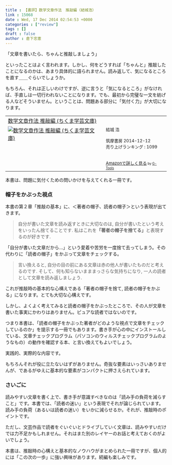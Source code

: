 ```yaml
---
title : 【書評】数学文章作法　推敲編（結城浩）
link : 15068
date : Wed, 17 Dec 2014 02:54:53 +0000
categories : ["review"]
tags : []
draft : false
author : 倉下忠憲
---
```


「文章を書いたら、ちゃんと推敲しましょう」

といったことはよく言われます。しかし、何をどうすれば「ちゃんと」推敲したことになるのかは、あまり具体的に語られません。読み返して、気になるところを直す＿＿ぐらいでしょうか。

もちろん、それは正しいわけですが、逆に言うと「気になるところ」がなければ、手直しは一切行われないことになります。でも、最初から完璧な一文を紡げる人などそういません。ということは、問題ある部分に「気付く力」が大切になります。

<table  border="0" cellpadding="5"><tr><td colspan="2"><a href="http://www.amazon.co.jp/%E6%95%B0%E5%AD%A6%E6%96%87%E7%AB%A0%E4%BD%9C%E6%B3%95-%E6%8E%A8%E6%95%B2%E7%B7%A8-%E3%81%A1%E3%81%8F%E3%81%BE%E5%AD%A6%E8%8A%B8%E6%96%87%E5%BA%AB-%E7%B5%90%E5%9F%8E-%E6%B5%A9/dp/4480095268%3FSubscriptionId%3D15SMZCTB9V8NGR2TW082%26tag%3Drashita1000-22%26linkCode%3Dxm2%26camp%3D2025%26creative%3D165953%26creativeASIN%3D4480095268" target="_blank">数学文章作法 推敲編 (ちくま学芸文庫)</a><img src="http://www.assoc-amazon.jp/e/ir?t=rashita1000-22&l=ur2&o=9" width="1" height="1" style="border: none;" alt="" /></td></tr><tr><td valign="top"><a href="http://www.amazon.co.jp/%E6%95%B0%E5%AD%A6%E6%96%87%E7%AB%A0%E4%BD%9C%E6%B3%95-%E6%8E%A8%E6%95%B2%E7%B7%A8-%E3%81%A1%E3%81%8F%E3%81%BE%E5%AD%A6%E8%8A%B8%E6%96%87%E5%BA%AB-%E7%B5%90%E5%9F%8E-%E6%B5%A9/dp/4480095268%3FSubscriptionId%3D15SMZCTB9V8NGR2TW082%26tag%3Drashita1000-22%26linkCode%3Dxm2%26camp%3D2025%26creative%3D165953%26creativeASIN%3D4480095268" target="_blank"><img src="http://ecx.images-amazon.com/images/I/51k1Ayd79VL._SL160_.jpg" border="0" alt="数学文章作法 推敲編 (ちくま学芸文庫)" /></a></td><td valign="top"><font size="-1">結城 浩 <br /><br />筑摩書房  2014-12-12<br />売り上げランキング : 1099<br /><br /><br /><a href="http://www.amazon.co.jp/%E6%95%B0%E5%AD%A6%E6%96%87%E7%AB%A0%E4%BD%9C%E6%B3%95-%E6%8E%A8%E6%95%B2%E7%B7%A8-%E3%81%A1%E3%81%8F%E3%81%BE%E5%AD%A6%E8%8A%B8%E6%96%87%E5%BA%AB-%E7%B5%90%E5%9F%8E-%E6%B5%A9/dp/4480095268%3FSubscriptionId%3D15SMZCTB9V8NGR2TW082%26tag%3Drashita1000-22%26linkCode%3Dxm2%26camp%3D2025%26creative%3D165953%26creativeASIN%3D4480095268" target="_blank">Amazonで詳しく見る</a></font><font size="-2"> by <a href="http://www.goodpic.com/mt/aws/index.html" >G-Tools</a></font></td></tr></table>

本書は、問題に気付くための問いかけを与えてくれる一冊です。

<H3>帽子をかぶった視点</H3>

本書の第２章「推敲の基本」に、＜著者の帽子、読者の帽子＞という表現が出てきます。

<blockquote>自分が書いた文章を読み返すときに大切なのは, 自分が書いたという考えをいったん捨てることです. 私はこれを<strong>「著者の帽子を捨てる」</strong>と表現するのが好きです. </blockquote>

「自分が書いた文章だから…」という愛着や苦労を一度捨て去ってしまう。その代わりに「読者の帽子」をかぶって文章をチェックする。

<blockquote>言い換えると, 自分の目の前にある文章は赤の他人が書いたものだと考えるのです. そして、何も知らないまままっさらな気持ちになり, 一人の読者として文章を読み返しましょう. </blockquote>

これが推敲時の基本的な心構えである「著者の帽子を捨て, 読者の帽子をかぶる」になります。とても大切な心構えです。

しかし、よくよく考えてみると読者の帽子をかぶったところで、その人が文章を書いた事実にかわりはありません。ピュアな読者ではないのです。

つまり本書は、「読者の帽子をかぶった著者がどのような視点で文章をチェックしているのか」を提示する一冊でもあります。書き手が心の中にインストールしている、文章チェックプログラム（パソコンのウィルスチェックプログラムのようなもの）の動作を確認する本、と言い換えてもよいでしょう。

実践的、実際的な内容です。

もちろんそれが役に立たないはずがありません。奇抜な要素はいっさいありませんが、であるがゆえに基本的な要素がコンパクトに押さえられています。

<H3>さいごに</H3>

読みやすい文章を書く上で、書き手が意識すべきなのは「読み手の負荷を減らすこと」です。本書では、「読者の迷い」という表現でそれが論じられています。読み手の負荷（あるいは読者の迷い）をいかに減らせるか。それが、推敲時のポイントです。

ただし、文芸作品で読者をぐいぐいとドライブしていく文章は、読みやすいだけでは力不足かもしれません。それはまた別のレイヤーのお話と考えておくのがよいでしょう。

本書は、推敲時の心構えと基本的なノウハウがまとめられた一冊ですが、個人的には「この次の一歩」に強い興味があります。続編も楽しみです。